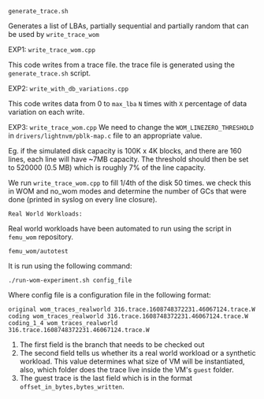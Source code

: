`generate_trace.sh`

Generates a list of LBAs, partially sequential and partially random that can be used by `write_trace_wom`

EXP1:
`write_trace_wom.cpp`

This code writes from a trace file. the trace file is generated using the `generate_trace.sh` script.

EXP2:
`write_with_db_variations.cpp`

This code writes data from 0 to `max_lba` `N` times with `X` percentage of data variation on each write.

EXP3:
`write_trace_wom.cpp`
We need to change the `WOM_LINEZERO_THRESHOLD` in `drivers/lightnvm/pblk-map.c` file to an appropriate value.

Eg. if the simulated disk capacity is 100K x 4K blocks, and there are 160 lines, each line will have ~7MB capacity.
The threshold should then be set to 520000 (0.5 MB) which is roughly 7\% of the line capacity.

We run `write_trace_wom.cpp` to fill 1/4th of the disk 50 times. we check this in WOM and no_wom modes and
determine the number of GCs that were done (printed in syslog on every line closure).

`Real World Workloads:`

Real world workloads have been automated to run using the script in `femu_wom` repository. 

`femu_wom/autotest`

It is run using the following command:

```
./run-wom-experiment.sh config_file
```

Where config file is a configuration file in the following format:

```
original wom_traces_realworld 316.trace.1608748372231.46067124.trace.W
coding wom_traces_realworld 316.trace.1608748372231.46067124.trace.W
coding_1_4 wom_traces_realworld 316.trace.1608748372231.46067124.trace.W
```

1. The first field is the branch that needs to be checked out
2. The second field tells us whether its a real world workload or a synthetic workload.
This value determines what size of VM will be instantiated, also, which folder does the trace
live inside the VM's `guest` folder.
3. The guest trace is the last field which is in the format `offset_in_bytes,bytes_written`.


